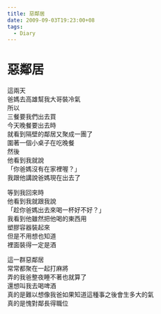 ```yaml
---
title: 惡鄰居
date: 2009-09-03T19:23:00+08
tags:
  - Diary
---
```

# 惡鄰居

這兩天  
爸媽去高雄幫我大哥裝冷氣  
所以  
三餐要我們出去買  
今天晚餐要出去時  
就看到隔壁的鄰居又聚成一團了  
圍著一個小桌子在吃晚餐  
然後  
他看到我就說  
「你爸媽沒有在家裡喔？」  
我跟他講說爸媽現在出去了  
  
等到我回來時  
他看到我就跟我說  
「趁你爸媽出去來喝一杯好不好？」  
我看到他雖然把他喝的東西用  
塑膠容器裝起來  
但是不用想也知道  
裡面裝得一定是酒  
  
這一群惡鄰居  
常常都聚在一起打麻將  
弄的我爸整夜睡不著也就算了  
還想叫我去喝啤酒  
真的是難以想像我爸如果知道這種事之後會生多大的氣  
真的是愧對鄰長得職位
